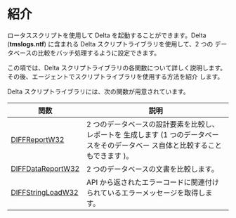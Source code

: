# 紹介

ロータススクリプトを使用して Delta を起動することができます。Delta (**tmslogs.ntf**) に含まれる Delta スクリプトライブラリを使用して、2 つの データベースの比較をバッチ処理するように設定できます。

この項では、Delta スクリプトライブラリの各関数について詳しく説明します。その後、エージェントでスクリプトライブラリを使用する方法を紹介 します。

Delta スクリプトライブラリには、次の関数が用意されています。

| 関数 | 説明 |
| --- | --- |
| [DIFFReportW32](scriptreport.md) | 2 つのデータベースの設計要素を比較し、レポートを 生成します (1 つのデータベースをそのデータベー ス自体と比較することもできます )。 |
| [DIFFDataReportW32](scriptreport.md) | 2 つのデータベースの文書を比較します。 |
| [DIFFStringLoadW32](scriptstringload.md) | API から返されたエラーコードに関連付けられているエラーメッセージを取得します。 |